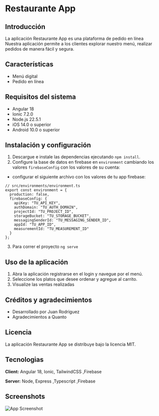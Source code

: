 # Restaurante App

## Introducción

La aplicación Restaurante App es una plataforma de pedido en línea Nuestra aplicación permite a los clientes explorar nuestro menú, realizar pedidos de manera fácil y segura.

## Características

- Menú digital
- Pedido en línea

## Requisitos del sistema

- Angular 18
- Ionic 7.2.0
- Node.js 22.5.1
- iOS 14.0 o superior
- Android 10.0 o superior

## Instalación y configuración

1. Descargue e instale las dependencias ejecutando `npm install`.
2. Configure la base de datos en firebase en `environment` cambiando los valores `firebaseConfig` con los valores de su cuenta:

- configurar el siguiente archivo con los valores de tu app firebase:

```
// src/environments/environment.ts
export const environment = {
  production: false,
  firebaseConfig: {
    apiKey: "TU_API_KEY",
    authDomain: "TU_AUTH_DOMAIN",
    projectId: "TU_PROJECT_ID",
    storageBucket: "TU_STORAGE_BUCKET",
    messagingSenderId: "TU_MESSAGING_SENDER_ID",
    appId: "TU_APP_ID",
    measurementId: "TU_MEASUREMENT_ID"
  }
};

```

3. Para correr el proyecto `ng serve`

## Uso de la aplicación

1. Abra la aplicación registrarse en el login y navegue por el menú.
2. Seleccione los platos que desee ordenar y agregue al carrito.
3. Visualize las ventas realizadas

## Créditos y agradecimientos

- Desarrollado por Juan Rodriguez
- Agradecimientos a Quanto

## Licencia

La aplicación Restaurante App se distribuye bajo la licencia MIT.

## Tecnologias

**Client:** Angular 18, Ionic, TailwindCSS ,Firebase

**Server:** Node, Express ,Typescript ,Firebase

## Screenshots

![App Screenshot](https://firebasestorage.googleapis.com/v0/b/restaurante-fb-396ad.appspot.com/o/home.png?alt=media&token=d25d9659-06a4-4564-8633-61bf09c8d760)
